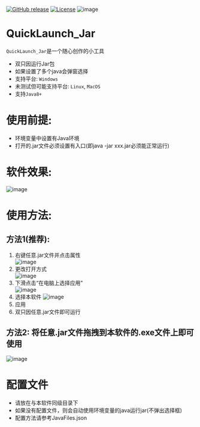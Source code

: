 [![GitHub release](https://img.shields.io/github/release/ANMSakura/QuickLaunch_Jar)](https://github.com/ANMSakura/QuickLaunch_Jar/releases)
[![License](https://img.shields.io/github/license/alibaba/fastjson2?color=4D7A97&logo=apache)](https://www.apache.org/licenses/LICENSE-2.0.html)
![image](https://img.shields.io/badge/%E4%BD%A0%E5%B9%B2%E5%98%9B~-%E5%93%8E%E5%93%9F-brightgreen)

# QuickLaunch_Jar
`QuickLaunch_Jar`是一个随心创作的小工具
  - 双只因运行Jar包
  - 如果设置了多个java会弹窗选择
  - 支持平台: `Windows`
  - 未测试但可能支持平台: `Linux`, `MacOS`
  - 支持`Java8+`

# 使用前提:
  - 环境变量中设置有Java环境
  - 打开的.jar文件必须设置有入口(即java -jar xxx.jar必须能正常运行)

# 软件效果:  
![image](https://github.com/ANMSakura/QuickLaunch_Jar/assets/132195516/57f3ce7e-ab4c-478c-a410-945e66599c39)

# 使用方法:  
## 方法1(推荐):  
1. 右键任意.jar文件并点击属性  
    ![image](https://github.com/ANMSakura/QuickLaunch_Jar/assets/132195516/f5a92fe0-8bd9-40bd-ae56-8b591872e0a6)
2. 更改打开方式  
    ![image](https://github.com/ANMSakura/QuickLaunch_Jar/assets/132195516/a50cb459-276b-49bf-be41-c4eef6b69910)
3. 下滑点击“在电脑上选择应用”  
    ![image](https://github.com/ANMSakura/QuickLaunch_Jar/assets/132195516/c32150b6-ac36-434d-b398-cdbd09fd1e90)
4. 选择本软件
    ![image](https://github.com/ANMSakura/QuickLaunch_Jar/assets/132195516/337742b9-f4fc-40e6-937b-64705aa2787d)
5. 应用
6. 双只因任意.jar文件即可运行
  
## 方法2: 将任意.jar文件拖拽到本软件的.exe文件上即可使用  
   ![image](https://github.com/ANMSakura/QuickLaunch_Jar/assets/132195516/6935e0bd-b16c-456d-bbe2-87d9c03279e6)

# 配置文件
  - 请放在与本软件同级目录下
  - 如果没有配置文件，则会自动使用环境变量的java运行jar(不弹出选择框)
  - 配置方法请参考JavaFiles.json
